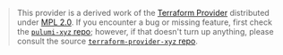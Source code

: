 > This provider is a derived work of the [Terraform Provider](https://github.com/terraform-providers/terraform-provider-xyz)
> distributed under [MPL 2.0](https://www.mozilla.org/en-US/MPL/2.0/). If you encounter a bug or missing feature,
> first check the [`pulumi-xyz` repo](https://github.com/pulumi/pulumi-xyz/issues); however, if that doesn't turn up anything,
> please consult the source [`terraform-provider-xyz` repo](https://github.com/terraform-providers/terraform-provider-xyz/issues).